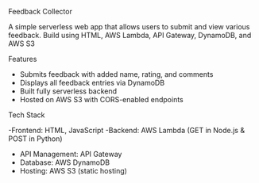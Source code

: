 Feedback Collector

A simple serverless web app that allows users to submit and view various feedback. Build using HTML, AWS Lambda, API Gateway, DynamoDB, and AWS S3

Features

- Submits feedback with added name, rating, and comments
- Displays all feedback entries via DynamoDB
- Built fully serverless backend
- Hosted on AWS S3 with CORS-enabled endpoints


Tech Stack

-Frontend: HTML, JavaScript
-Backend: AWS Lambda (GET in Node.js & POST in Python)
- API Management: API Gateway
- Database: AWS DynamoDB
- Hosting: AWS S3 (static hosting)

